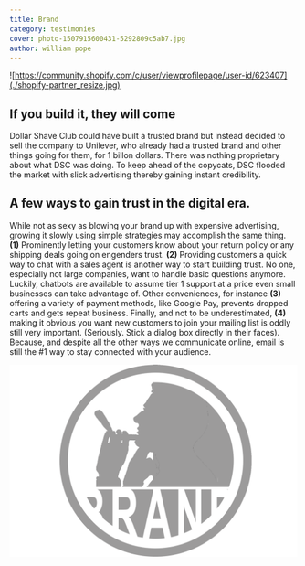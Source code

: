```yaml
---
title: Brand
category: testimonies
cover: photo-1507915600431-5292809c5ab7.jpg
author: william pope
---
```


![https://community.shopify.com/c/user/viewprofilepage/user-id/623407](./shopify-partner_resize.jpg)

## If you build it, they will come
Dollar Shave Club could have built a trusted brand but instead decided to sell the company to Unilever, who already had a trusted brand and other things going for them, for 1 billon dollars. There was nothing proprietary about what DSC was doing. To keep ahead of the copycats, DSC flooded the market with slick advertising thereby gaining instant credibility.

## A few ways to gain trust in the digital era.
While not as sexy as blowing your brand up with expensive advertising, growing it slowly using simple strategies may accomplish the same thing. **(1)** Prominently letting your customers know about your return policy or any shipping deals going on engenders trust. **(2)** Providing customers a quick way to chat with a sales agent is another way to start building trust. No one, especially not large companies, want to handle basic questions anymore. Luckily, chatbots are available to assume tier 1 support at a price even small businesses can take advantage of. Other conveniences, for instance **(3)** offering a variety of payment methods, like Google Pay, prevents dropped carts and gets repeat business. Finally, and not to be underestimated, **(4)** making it obvious you want new customers to join your mailing list is oddly still very important. (Seriously. Stick a dialog box directly in their faces). Because, and despite all the other ways we communicate online, email is still the #1 way to stay connected with your audience.

![netcreative.org](./brand.png)

